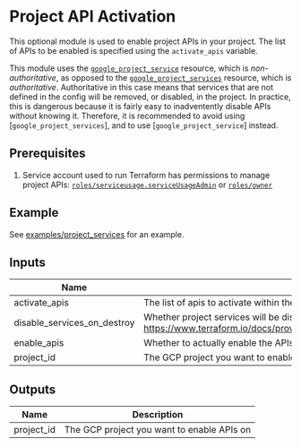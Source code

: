 # Project API Activation

This optional module is used to enable project APIs in your project. The list of
APIs to be enabled is specified using the `activate_apis` variable.

This module uses the [`google_project_service`](https://www.terraform.io/docs/providers/google/r/google_project_service.html)
resource, which is  _non-authoritative_, as opposed to the [`google_project_services`](https://www.terraform.io/docs/providers/google/r/google_project_services.html)
resource, which is _authoritative_. Authoritative in this case means that services
that are not defined in the config will be removed, or disabled, in the project.
In practice, this is dangerous because it is fairly easy to inadventently disable
APIs without knowing it. Therefore, it is recommended to avoid using
[`google_project_services`], and to use [`google_project_service`] instead.


## Prerequisites

1. Service account used to run Terraform has permissions to manage project APIs:
[`roles/serviceusage.serviceUsageAdmin`](https://cloud.google.com/iam/docs/understanding-roles#service-usage-roles) or [`roles/owner`](https://cloud.google.com/iam/docs/understanding-roles#primitive_role_definitions)

## Example

See [examples/project_services](./examples/project_services) for an example.

[^]: (autogen_docs_start)

## Inputs

| Name | Description | Type | Default | Required |
|------|-------------|:----:|:-----:|:-----:|
| activate_apis | The list of apis to activate within the project | list | - | yes |
| disable_services_on_destroy | Whether project services will be disabled when the resources are destroyed. https://www.terraform.io/docs/providers/google/r/google_project_service.html#disable_on_destroy | string | `true` | no |
| enable_apis | Whether to actually enable the APIs. If false, this module is a no-op. | string | `true` | no |
| project_id | The GCP project you want to enable APIs on | string | - | yes |

## Outputs

| Name | Description |
|------|-------------|
| project_id | The GCP project you want to enable APIs on |

[^]: (autogen_docs_end)
